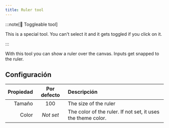 ```yaml
---
title: Ruler tool
---
```


:::note[🔘 Toggleable tool]

This is a special tool.
You can't select it and it gets toggled if you click on it.

:::

With this tool you can show a ruler over the canvas.
Inputs get snapped to the ruler.

## Configuración

| Propiedad | Por defecto | Descripción                                                                                  |
| --------: | :---------: | :------------------------------------------------------------------------------------------- |
|    Tamaño |     100     | The size of the ruler                                                                        |
|     Color |  _Not set_  | The color of the ruler. If not set, it uses the theme color. |
